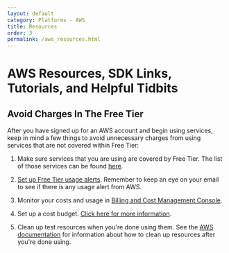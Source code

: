 ```yaml
---
layout: default
category: Platforms - AWS
title: Resources
order: 3
permalink: /aws_resources.html
---
```


# AWS Resources, SDK Links, Tutorials, and Helpful Tidbits

## Avoid Charges In The Free Tier

After you have signed up for an AWS account and begin using services, keep in mind a few things to avoid unnecessary charges from using services that are not covered within Free Tier:

1. Make sure services that you are using are covered by Free Tier. The list of those services can be found [here](https://aws.amazon.com/free/?all-free-tier.sort-by=item.additionalFields.SortRank&all-free-tier.sort-order=asc).

2. [Set up Free Tier usage alerts](https://console.aws.amazon.com/billing/home#/preferences). Remember to keep an eye on your email to see if there is any usage alert from AWS.

3. Monitor your costs and usage in [Billing and Cost Management Console](https://console.aws.amazon.com/billing).

4. Set up a cost budget. [Click here for more information](https://aws.amazon.com/getting-started/tutorials/control-your-costs-free-tier-budgets/).

5. Clean up test resources when you're done using them. See the [AWS documentation](https://aws.amazon.com/documentation/) for information about how to clean up resources after you're done using.

